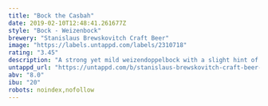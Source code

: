 ```yaml
---
title: "Bock the Casbah"
date: 2019-02-10T12:48:41.261677Z
style: "Bock - Weizenbock"
brewery: "Stanislaus Brewskovitch Craft Beer"
image: "https://labels.untappd.com/labels/2310718"
rating: "3.45"
description: "A strong yet mild weizendoppelbock with a slight hint of oranges which makes you want to skank."
untappd_url: "https://untappd.com/b/stanislaus-brewskovitch-craft-beer-bock-the-casbah/2310718"
abv: "8.0"
ibu: "20"
robots: noindex,nofollow
---
```

